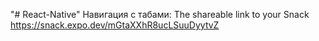 "# React-Native" 
Навигация с табами: The shareable link to your Snack https://snack.expo.dev/mGtaXXhR8ucLSuuDyytvZ
